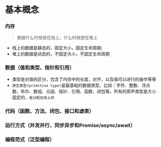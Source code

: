 # 基本概念

### 内存
> 数据什么时候放在栈上，什么时候放在堆上
- 栈上的数据是静态的，固定大小，固定生命周期;
- 堆上的数据是动态的，不固定大小，不固定生命周期


### 数据（值和类型、指针和引用）
- 类型是对值的区分，包含了内存中的长度，对齐，以及值可以进行的操作等等
- `原生类型(primitive type)`是最基础的数据类型，比如：字符、整数、浮点数、布尔、数组、元组、指针、引用、函数、闭包等。所有的原声类型是大小固定的，`是分配在栈上的`


### 代码（函数、方法、闭包、接口和虚表）

### 运行方式（并发并行、同步异步和Promise/async/await）


### 编程范式（泛型编程）